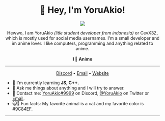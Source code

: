 <h1 align="center">👋 Hey, I'm YoruAkio!</h1>

<div align="center">
  <a href="https://yoruakio.me">
            <img src="https://lanyard.cnrad.dev/api/919841186246692886?idleMessage=Cause,%20baby,%20tonight%20we're%20beautiful%20now&animated=true&theme=dark&borderRadius=20&hideBadges=true&hideDiscrim=true&bg=212121"  />
  </a>
</div>

<p align="center">Hewwo, I am YoruAkio <i>(litle student developer from indonesia)</i> or CevX3Z, which is mostly used for social media usernames. I'm a small developer and im anime lover. I like computers, programming and anything related to anime.<br><br><strong>I 💜 Anime</strong></p>

<hr>

<p align="center">
  <a href="https://go.yoruakio.me/discord">Discord</a> • <a href="https://go.yoruakio.me/mail">Email</a> • <a href="https://yoruakio.me">Website</a>
</p>

- 🌱 I'm currently learning **JS, C++**.
- 💭 Ask me things about anything and I will try to answer.
- 📇 Contact me: [YoruAkio#9999](https://go.yoruakio.me/discord) on Discord, [@YoruAkio](https://go.yoruakio.me/twitter) on Twitter or [Email](https://go.yoruakio.me/mail).
- 😺💜 Fun facts: My favorite animal is a cat and my favorite color is [#9C84EF](https://color-hex.com/color/9c84ef).

<hr>
